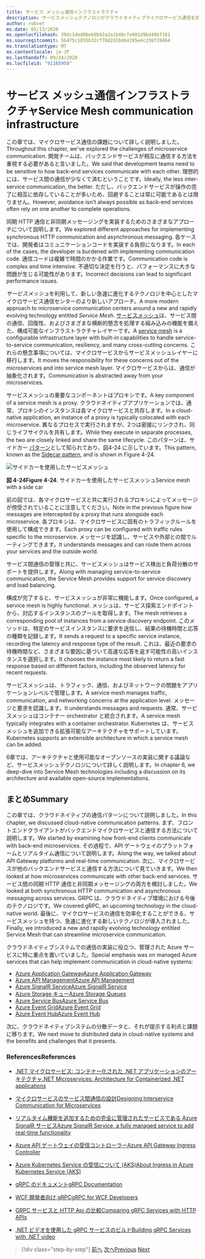 ```yaml
---
title: サービス メッシュ通信インフラストラクチャ
description: サービスメッシュテクノロジがクラウドネイティブマイクロサービス通信を効率化するしくみについて説明します
author: robvet
ms.date: 05/13/2020
ms.openlocfilehash: 39dc1ded06eb0b92a2a1b40cfe981d9bd49bf381
ms.sourcegitcommit: 5b475c1855b32cf78d2d1bbb4295e4c236f39464
ms.translationtype: MT
ms.contentlocale: ja-JP
ms.lasthandoff: 09/24/2020
ms.locfileid: "91165950"
---
```

# <a name="service-mesh-communication-infrastructure"></a><span data-ttu-id="7763e-103">サービス メッシュ通信インフラストラクチャ</span><span class="sxs-lookup"><span data-stu-id="7763e-103">Service Mesh communication infrastructure</span></span>

<span data-ttu-id="7763e-104">この章では、マイクロサービス通信の課題について詳しく説明しました。</span><span class="sxs-lookup"><span data-stu-id="7763e-104">Throughout this chapter, we've explored the challenges of microservice communication.</span></span> <span data-ttu-id="7763e-105">開発チームは、バックエンドサービスが相互に通信する方法を重視する必要があると言いました。</span><span class="sxs-lookup"><span data-stu-id="7763e-105">We said that development teams need to be sensitive to how back-end services communicate with each other.</span></span> <span data-ttu-id="7763e-106">理想的には、サービス間の通信が少なくて済むということです。</span><span class="sxs-lookup"><span data-stu-id="7763e-106">Ideally, the less inter-service communication, the better.</span></span> <span data-ttu-id="7763e-107">ただし、バックエンドサービスが操作の完了に相互に依存していることが多いため、回避することは常に可能であるとは限りません。</span><span class="sxs-lookup"><span data-stu-id="7763e-107">However, avoidance isn't always possible as back-end services often rely on one another to complete operations.</span></span>

<span data-ttu-id="7763e-108">同期 HTTP 通信と非同期メッセージングを実装するためのさまざまなアプローチについて説明します。</span><span class="sxs-lookup"><span data-stu-id="7763e-108">We explored different approaches for implementing synchronous HTTP communication and asynchronous messaging.</span></span> <span data-ttu-id="7763e-109">各ケースでは、開発者はコミュニケーションコードを実装する負担になります。</span><span class="sxs-lookup"><span data-stu-id="7763e-109">In each of the cases, the developer is burdened with implementing communication code.</span></span> <span data-ttu-id="7763e-110">通信コードは複雑で時間のかかる作業です。</span><span class="sxs-lookup"><span data-stu-id="7763e-110">Communication code is complex and time intensive.</span></span> <span data-ttu-id="7763e-111">不適切な決定を行うと、パフォーマンスに大きな問題が生じる可能性があります。</span><span class="sxs-lookup"><span data-stu-id="7763e-111">Incorrect decisions can lead to significant performance issues.</span></span>

<span data-ttu-id="7763e-112">*サービスメッシュ*を利用して、新しい急速に進化するテクノロジを中心としたマイクロサービス通信センターのより新しいアプローチ。</span><span class="sxs-lookup"><span data-stu-id="7763e-112">A more modern approach to microservice communication centers around a new and rapidly evolving technology entitled *Service Mesh*.</span></span> <span data-ttu-id="7763e-113">[サービスメッシュ](https://www.nginx.com/blog/what-is-a-service-mesh/)は、サービス間の通信、回復性、およびさまざまな横断的懸念を処理する組み込みの機能を備えた、構成可能なインフラストラクチャレイヤーです。</span><span class="sxs-lookup"><span data-stu-id="7763e-113">A [service mesh](https://www.nginx.com/blog/what-is-a-service-mesh/) is a configurable infrastructure layer with built-in capabilities to handle service-to-service communication, resiliency, and many cross-cutting concerns.</span></span> <span data-ttu-id="7763e-114">これらの懸念事項については、マイクロサービスからサービスメッシュレイヤーに移行します。</span><span class="sxs-lookup"><span data-stu-id="7763e-114">It moves the responsibility for these concerns out of the microservices and into service mesh layer.</span></span> <span data-ttu-id="7763e-115">マイクロサービスからは、通信が抽象化されます。</span><span class="sxs-lookup"><span data-stu-id="7763e-115">Communication is abstracted away from your microservices.</span></span>

<span data-ttu-id="7763e-116">サービスメッシュの重要なコンポーネントはプロキシです。</span><span class="sxs-lookup"><span data-stu-id="7763e-116">A key component of a service mesh is a proxy.</span></span> <span data-ttu-id="7763e-117">クラウドネイティブアプリケーションでは、通常、プロキシのインスタンスは各マイクロサービスと共存します。</span><span class="sxs-lookup"><span data-stu-id="7763e-117">In a cloud-native application, an instance of a proxy is typically colocated with each microservice.</span></span> <span data-ttu-id="7763e-118">異なるプロセスで実行されますが、2つは密接にリンクされ、同じライフサイクルを共有します。</span><span class="sxs-lookup"><span data-stu-id="7763e-118">While they execute in separate processes, the two are closely linked and share the same lifecycle.</span></span> <span data-ttu-id="7763e-119">このパターンは、サイドカー [パターン](/azure/architecture/patterns/sidecar)として知られており、図4-24 に示しています。</span><span class="sxs-lookup"><span data-stu-id="7763e-119">This pattern, known as the [Sidecar pattern](/azure/architecture/patterns/sidecar), and is shown in Figure 4-24.</span></span>

![サイドカーを使用したサービスメッシュ](./media/service-mesh-with-side-car.png)

<span data-ttu-id="7763e-121">**図 4-24**</span><span class="sxs-lookup"><span data-stu-id="7763e-121">**Figure 4-24**.</span></span> <span data-ttu-id="7763e-122">サイドカーを使用したサービスメッシュ</span><span class="sxs-lookup"><span data-stu-id="7763e-122">Service mesh with a side car</span></span>

<span data-ttu-id="7763e-123">前の図では、各マイクロサービスと共に実行されるプロキシによってメッセージが傍受されていることに注意してください。</span><span class="sxs-lookup"><span data-stu-id="7763e-123">Note in the previous figure how messages are intercepted by a proxy that runs alongside each microservice.</span></span> <span data-ttu-id="7763e-124">各プロキシは、マイクロサービスに固有のトラフィックルールを使用して構成できます。</span><span class="sxs-lookup"><span data-stu-id="7763e-124">Each proxy can be configured with traffic rules specific to the microservice.</span></span> <span data-ttu-id="7763e-125">メッセージを認識し、サービスや外部との間でルーティングできます。</span><span class="sxs-lookup"><span data-stu-id="7763e-125">It understands messages and can route them across your services and the outside world.</span></span>

<span data-ttu-id="7763e-126">サービス間通信の管理と共に、サービスメッシュはサービス検出と負荷分散のサポートを提供します。</span><span class="sxs-lookup"><span data-stu-id="7763e-126">Along with managing service-to-service communication, the Service Mesh provides support for service discovery and load balancing.</span></span>

<span data-ttu-id="7763e-127">構成が完了すると、サービスメッシュが非常に機能します。</span><span class="sxs-lookup"><span data-stu-id="7763e-127">Once configured, a service mesh is highly functional.</span></span> <span data-ttu-id="7763e-128">メッシュは、サービス探索エンドポイントから、対応するインスタンスのプールを取得します。</span><span class="sxs-lookup"><span data-stu-id="7763e-128">The mesh retrieves a corresponding pool of instances from a service discovery endpoint.</span></span> <span data-ttu-id="7763e-129">このメソッドは、特定のサービスインスタンスに要求を送信し、結果の待機時間と応答の種類を記録します。</span><span class="sxs-lookup"><span data-stu-id="7763e-129">It sends a request to a specific service instance, recording the latency and response type of the result.</span></span> <span data-ttu-id="7763e-130">これは、最近の要求の待機時間など、さまざまな要因に基づいて高速な応答を返す可能性の高いインスタンスを選択します。</span><span class="sxs-lookup"><span data-stu-id="7763e-130">It chooses the instance most likely to return a fast response based on different factors, including the observed latency for recent requests.</span></span>

<span data-ttu-id="7763e-131">サービスメッシュは、トラフィック、通信、およびネットワークの問題をアプリケーションレベルで管理します。</span><span class="sxs-lookup"><span data-stu-id="7763e-131">A service mesh manages traffic, communication, and networking concerns at the application level.</span></span> <span data-ttu-id="7763e-132">メッセージと要求を認識します。</span><span class="sxs-lookup"><span data-stu-id="7763e-132">It understands messages and requests.</span></span> <span data-ttu-id="7763e-133">通常、サービスメッシュはコンテナー orchestrator と統合されます。</span><span class="sxs-lookup"><span data-stu-id="7763e-133">A service mesh typically integrates with a container orchestrator.</span></span> <span data-ttu-id="7763e-134">Kubernetes は、サービスメッシュを追加できる拡張可能なアーキテクチャをサポートしています。</span><span class="sxs-lookup"><span data-stu-id="7763e-134">Kubernetes supports an extensible architecture in which a service mesh can be added.</span></span>

<span data-ttu-id="7763e-135">6章では、アーキテクチャと使用可能なオープンソースの実装に関する議論など、サービスメッシュテクノロジについて詳しく説明します。</span><span class="sxs-lookup"><span data-stu-id="7763e-135">In chapter 6, we deep-dive into Service Mesh technologies including a discussion on its architecture and available open-source implementations.</span></span>

## <a name="summary"></a><span data-ttu-id="7763e-136">まとめ</span><span class="sxs-lookup"><span data-stu-id="7763e-136">Summary</span></span>

<span data-ttu-id="7763e-137">この章では、クラウドネイティブの通信パターンについて説明しました。</span><span class="sxs-lookup"><span data-stu-id="7763e-137">In this chapter, we discussed cloud-native communication patterns.</span></span> <span data-ttu-id="7763e-138">まず、フロントエンドクライアントがバックエンドマイクロサービスと通信する方法について説明します。</span><span class="sxs-lookup"><span data-stu-id="7763e-138">We started by examining how front-end clients communicate with back-end microservices.</span></span> <span data-ttu-id="7763e-139">その過程で、API ゲートウェイのプラットフォームとリアルタイム通信について説明します。</span><span class="sxs-lookup"><span data-stu-id="7763e-139">Along the way, we talked about API Gateway platforms and real-time communication.</span></span> <span data-ttu-id="7763e-140">次に、マイクロサービスが他のバックエンドサービスと通信する方法について見ていきます。</span><span class="sxs-lookup"><span data-stu-id="7763e-140">We then looked at how microservices communicate with other back-end services.</span></span> <span data-ttu-id="7763e-141">サービス間の同期 HTTP 通信と非同期メッセージングの両方を検討しました。</span><span class="sxs-lookup"><span data-stu-id="7763e-141">We looked at both synchronous HTTP communication and asynchronous messaging across services.</span></span> <span data-ttu-id="7763e-142">GRPC は、クラウドネイティブ環境における今後のテクノロジです。</span><span class="sxs-lookup"><span data-stu-id="7763e-142">We covered gRPC, an upcoming technology in the cloud-native world.</span></span> <span data-ttu-id="7763e-143">最後に、マイクロサービスの通信を効率化することができる、サービスメッシュを持つ、急速に進化する新しいテクノロジが導入されました。</span><span class="sxs-lookup"><span data-stu-id="7763e-143">Finally, we introduced a new and rapidly evolving technology entitled Service Mesh that can streamline microservice communication.</span></span>

<span data-ttu-id="7763e-144">クラウドネイティブシステムでの通信の実装に役立つ、管理された Azure サービスに特に重点を置いていました。</span><span class="sxs-lookup"><span data-stu-id="7763e-144">Special emphasis was on managed Azure services that can help implement communication in cloud-native systems:</span></span>

- [<span data-ttu-id="7763e-145">Azure Application Gateway</span><span class="sxs-lookup"><span data-stu-id="7763e-145">Azure Application Gateway</span></span>](/azure/application-gateway/overview)
- [<span data-ttu-id="7763e-146">Azure API Management</span><span class="sxs-lookup"><span data-stu-id="7763e-146">Azure API Management</span></span>](https://azure.microsoft.com/services/api-management/)
- [<span data-ttu-id="7763e-147">Azure SignalR Service</span><span class="sxs-lookup"><span data-stu-id="7763e-147">Azure SignalR Service</span></span>](https://azure.microsoft.com/services/signalr-service/)
- [<span data-ttu-id="7763e-148">Azure Storage キュー</span><span class="sxs-lookup"><span data-stu-id="7763e-148">Azure Storage Queues</span></span>](/azure/storage/queues/storage-queues-introduction)
- [<span data-ttu-id="7763e-149">Azure Service Bus</span><span class="sxs-lookup"><span data-stu-id="7763e-149">Azure Service Bus</span></span>](/azure/service-bus-messaging/service-bus-messaging-overview)
- [<span data-ttu-id="7763e-150">Azure Event Grid</span><span class="sxs-lookup"><span data-stu-id="7763e-150">Azure Event Grid</span></span>](/azure/event-grid/overview)
- [<span data-ttu-id="7763e-151">Azure Event Hub</span><span class="sxs-lookup"><span data-stu-id="7763e-151">Azure Event Hub</span></span>](https://azure.microsoft.com/services/event-hubs/)

<span data-ttu-id="7763e-152">次に、クラウドネイティブシステムの分散データと、それが提示する利点と課題に移ります。</span><span class="sxs-lookup"><span data-stu-id="7763e-152">We next move to distributed data in cloud-native systems and the benefits and challenges that it presents.</span></span>

### <a name="references"></a><span data-ttu-id="7763e-153">References</span><span class="sxs-lookup"><span data-stu-id="7763e-153">References</span></span>

- [<span data-ttu-id="7763e-154">.NET マイクロサービス: コンテナー化された .NET アプリケーションのアーキテクチャ</span><span class="sxs-lookup"><span data-stu-id="7763e-154">.NET Microservices: Architecture for Containerized .NET applications</span></span>](https://dotnet.microsoft.com/download/thank-you/microservices-architecture-ebook)

- [<span data-ttu-id="7763e-155">マイクロサービスのサービス間通信の設計</span><span class="sxs-lookup"><span data-stu-id="7763e-155">Designing Interservice Communication for Microservices</span></span>](/azure/architecture/microservices/design/interservice-communication)

- [<span data-ttu-id="7763e-156">リアルタイム機能を追加するための完全に管理されたサービスである Azure SignalR サービス</span><span class="sxs-lookup"><span data-stu-id="7763e-156">Azure SignalR Service, a fully managed service to add real-time functionality</span></span>](https://azure.microsoft.com/blog/azure-signalr-service-a-fully-managed-service-to-add-real-time-functionality/)

- [<span data-ttu-id="7763e-157">Azure API ゲートウェイの受信コントローラー</span><span class="sxs-lookup"><span data-stu-id="7763e-157">Azure API Gateway Ingress Controller</span></span>](https://azure.github.io/application-gateway-kubernetes-ingress/)

- [<span data-ttu-id="7763e-158">Azure Kubernetes Service の受信について (AKS)</span><span class="sxs-lookup"><span data-stu-id="7763e-158">About Ingress in Azure Kubernetes Service (AKS)</span></span>](https://vincentlauzon.com/2018/10/10/about-ingress-in-azure-kubernetes-service-aks/)

- [<span data-ttu-id="7763e-159">gRPC のドキュメント</span><span class="sxs-lookup"><span data-stu-id="7763e-159">gRPC Documentation</span></span>](https://grpc.io/docs/guides/)

- [<span data-ttu-id="7763e-160">WCF 開発者向け gRPC</span><span class="sxs-lookup"><span data-stu-id="7763e-160">gRPC for WCF Developers</span></span>](../grpc-for-wcf-developers/index.md)

- [<span data-ttu-id="7763e-161">GRPC サービスと HTTP Api の比較</span><span class="sxs-lookup"><span data-stu-id="7763e-161">Comparing gRPC Services with HTTP APIs</span></span>](/aspnet/core/grpc/comparison?view=aspnetcore-3.0)

- [<span data-ttu-id="7763e-162">.NET ビデオを使用した gRPC サービスのビルド</span><span class="sxs-lookup"><span data-stu-id="7763e-162">Building gRPC Services with .NET video</span></span>](https://channel9.msdn.com/Shows/The-Cloud-Native-Show/Building-Microservices-with-gRPC-and-NET)

>[!div class="step-by-step"]
><span data-ttu-id="7763e-163">[前へ](grpc.md)
>[次へ](distributed-data.md)</span><span class="sxs-lookup"><span data-stu-id="7763e-163">[Previous](grpc.md)
[Next](distributed-data.md)</span></span>
